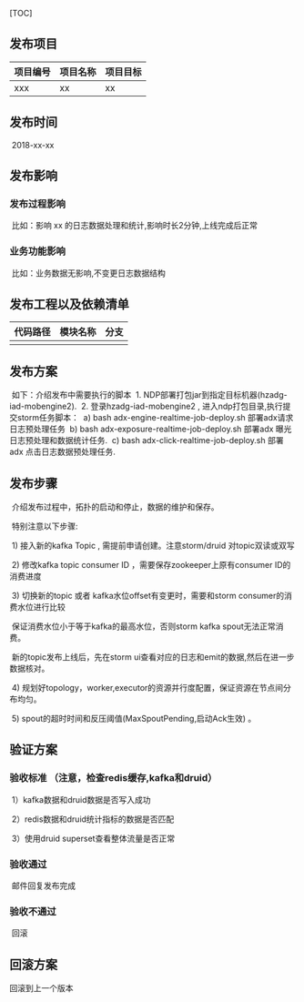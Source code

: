 [TOC]



## 发布项目

| 项目编号 | 项目名称 | 项目目标 |
| -------- | -------- | -------- |
| xxx         |  xx        |       xx   |

## 发布时间

​	2018-xx-xx

## 发布影响

### 	发布过程影响

​		比如：影响 xx 的日志数据处理和统计,影响时长2分钟,上线完成后正常

### 	业务功能影响

​		比如：业务数据无影响,不变更日志数据结构

## 发布工程以及依赖清单  

| 代码路径 | 模块名称 | 分支 |
| -------- | -------- | ---- |
|          |          |      |

## 发布方案

​	如下：介绍发布中需要执行的脚本
​	1. NDP部署打包jar到指定目标机器(hzadg-iad-mobengine2).
​	2. 登录hzadg-iad-mobengine2 , 进入ndp打包目录,执行提交storm任务脚本：
​		 a) bash adx-engine-realtime-job-deploy.sh 部署adx请求日志预处理任务
​		 b) bash adx-exposure-realtime-job-deploy.sh 部署adx 曝光日志预处理和数据统计任务.
​		 c) bash adx-click-realtime-job-deploy.sh 部署adx 点击日志数据预处理任务.

## 发布步骤

​	 介绍发布过程中，拓扑的启动和停止，数据的维护和保存。

​	 特别注意以下步骤:

​		1) 接入新的kafka Topic , 需提前申请创建。注意storm/druid 对topic双读或双写

​		2) 修改kafka topic consumer ID ，需要保存zookeeper上原有consumer ID的消费进度

​		3) 切换新的topic 或者 kafka水位offset有变更时，需要和storm consumer的消费水位进行比较

​			保证消费水位小于等于kafka的最高水位，否则storm kafka spout无法正常消费。

​			新的topic发布上线后，先在storm ui查看对应的日志和emit的数据,然后在进一步数据核对。

​		 4) 规划好topology，worker,executor的资源并行度配置，保证资源在节点间分布均匀。

​		 5) spout的超时时间和反压阈值(MaxSpoutPending,启动Ack生效) 。

## 验证方案

### 	验收标准 （注意，检查redis缓存,kafka和druid）

​		1）kafka数据和druid数据是否写入成功

​		2）redis数据和druid统计指标的数据是否匹配

​		3）使用druid superset查看整体流量是否正常

### 	验收通过

​	 邮件回复发布完成

### 	验收不通过

​	 回滚

## 回滚方案

  回滚到上一个版本



















